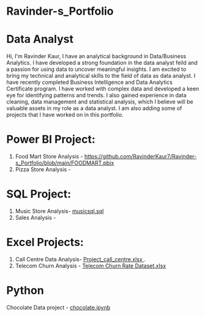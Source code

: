 # Ravinder-s_Portfolio
# Data Analyst
Hi, I'm Ravinder Kaur, I have an analytical background in Data/Business Analytics. I have developed a strong foundation in the data analyst feild and a passion for using data to uncover meaningful insights. I am excited to bring my technical and analytical skills to the field of data  as data analyst.
I have recently completed Business Intelligence and Data Analytics Certificate program. I have worked with complex data and developed a keen eye for identifying patterns and trends. I also gained experience in data cleaning, data management and statistical analysis, which I believe will be valuable assets in my role as a data analyst.
I am also adding some of projects that I have worked on in this portfolio.

# Power BI Project: 
1. Food Mart Store Analysis - https://github.com/RavinderKaur7/Ravinder-s_Portfolio/blob/main/FOODMART.pbix
2. Pizza Store Analysis - 

# SQL Project:
1. Music Store Analysis- [musicsql.sql](https://github.com/RavinderKaur7/Ravinder-s_Portfolio/blob/main/musicsql.sql)
2. Sales Analysis - 

# Excel Projects:
1. Call Centre Data Analysis- [Project_call_centre.xlsx
](https://github.com/RavinderKaur7/Ravinder-s_Portfolio/blob/main/Project_call_centre.xlsx).
2. Telecom Churn Analysis - [Telecom Churn Rate Dataset.xlsx
](https://github.com/RavinderKaur7/Ravinder-s_Portfolio/blob/main/Telecom%20Churn%20Rate%20Dataset.xlsx)

# Python
Chocolate Data project - [chocolate.ipynb](https://github.com/RavinderKaur7/Ravinder-s_Portfolio/blob/main/chocolate.ipynb)

